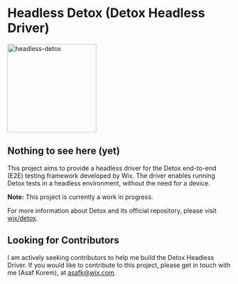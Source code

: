 # Headless Detox (Detox Headless Driver)

<img src="https://github.com/wix-incubator/headless-detox/assets/55082339/bd70fb30-be06-457b-b5ba-1107fcdaf985" alt="headless-detox" width="200"/>

## Nothing to see here (yet)

This project aims to provide a headless driver for the Detox end-to-end (E2E) testing framework developed by Wix. The driver enables running Detox tests in a headless environment, without the need for a device.

**Note:** This project is currently a work in progress.

For more information about Detox and its official repository, please visit [wix/detox](https://github.com/wix/detox).

## Looking for Contributors

I am actively seeking contributors to help me build the Detox Headless Driver. If you would like to contribute to this project, please get in touch with me (Asaf Korem), at [asafk@wix.com](mailto:asafk@wix.com).
